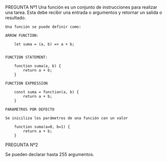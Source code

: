 PREGUNTA Nº1
    Una función es un conjunto de instrucciones para realizar una tarea. Esta debe recibir una entrada o argumentos y retornar un salida o resultado.

    Una función se puede definir como:

    ARROW FUNCTION:

        let suma = (a, b) => a + b;


    FUNCTION STATEMENT:

        function suma(a, b) {
            return a + b;
        }

    FUNCTION EXPRESSION 

        const suma = function(a, b) {
            return a + b;
        }

    PARAMETROS POR DEFECTO
    
    Se iniciliza los parámetros de una función con un valor

        function suma(a=0, b=1) {
            return a + b;
        }



PREGUNTA Nº2

Se pueden declarar hasta 255 argumentos.